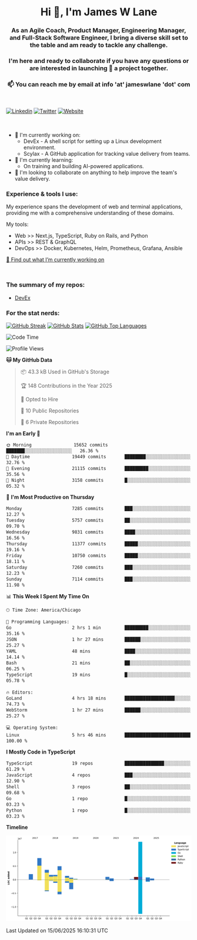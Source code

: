 <h1 align="center">Hi 👋, I'm James W Lane</h1>
<h3 align="center">As an Agile Coach, Product Manager, Engineering Manager, and Full-Stack Software Engineer, I bring a diverse skill set to the table and am ready to tackle any challenge.</h3>
<h3 align="center">I'm here and ready to collaborate if you have any questions or are interested in launching 🚀 a project together.</h3>

<div style="margin-top: 16px;" />

<h3 align="center">📫 You can reach me by email at info 'at' jameswlane 'dot' com</h3>

<div style="margin-top: 48px;" />

[![Linkedin](https://img.shields.io/badge/LinkedIn-0077B5?style=for-the-badge&logo=linkedin&logoColor=white)](https://www.linkedin.com/in/jameswlane/)
[![Twitter](https://img.shields.io/badge/Twitter-1DA1F2?style=for-the-badge&logo=twitter&logoColor=white)](https://x.com/jameswlane)
[![Website](https://img.shields.io/website?down_color=red&down_message=offline&style=for-the-badge&up_color=green&up_message=up&url=https%3A%2F%2Fwww.jameswlane.com)](https://www.jameswlane.com)

<div style="margin-top: 48px;" />

- 🔭 I'm currently working on:
  - DevEx - A shell script for setting up a Linux development environment.
  - Scylax - A GitHub application for tracking value delivery from teams.
- 🌱 I'm currently learning:
  - On training and building AI-powered applications.
- 👯 I'm looking to collaborate on anything to help improve the team's value delivery.

### Experience & tools I use:

My experience spans the development of web and terminal applications, providing me with a comprehensive understanding of these domains.

My tools:
- Web >> Next.js, TypeScript, Ruby on Rails, and Python
- APIs >> REST & GraphQL
- DevOps >> Docker, Kubernetes, Helm, Prometheus, Grafana, Ansible

[🔭 Find out what I’m currently working on](https://www.jameswlane.com/now)  

<div style="margin-top: 50px;"/>

### The summary of my repos:
- [DevEx](https://github.com/jameswlane/devex)  

### For the stat nerds:
[![GitHub Streak](https://github-readme-streak-stats.herokuapp.com?user=jameswlane&theme=tokyonight)](https://git.io/streak-stats)
[![GitHub Stats](https://github-readme-stats.vercel.app/api?username=jameswlane&show_icons=true&theme=tokyonight)](https://github-readme-stats.vercel.app)
[![GitHub Top Languages](https://github-readme-stats.vercel.app/api/top-langs?username=jameswlane&show_icons=true&locale=en&layout=compact&theme=tokyonight)](https://github-readme-stats.vercel.app)

<!--START_SECTION:waka-->
![Code Time](http://img.shields.io/badge/Code%20Time-563%20hrs%2038%20mins-blue)

![Profile Views](http://img.shields.io/badge/Profile%20Views-0-blue)

**🐱 My GitHub Data** 

> 📦 43.3 kB Used in GitHub's Storage 
 > 
> 🏆 148 Contributions in the Year 2025
 > 
> 💼 Opted to Hire
 > 
> 📜 10 Public Repositories 
 > 
> 🔑 6 Private Repositories 
 > 
**I'm an Early 🐤** 

```text
🌞 Morning                15652 commits       ███████░░░░░░░░░░░░░░░░░░   26.36 % 
🌆 Daytime                19449 commits       ████████░░░░░░░░░░░░░░░░░   32.76 % 
🌃 Evening                21115 commits       █████████░░░░░░░░░░░░░░░░   35.56 % 
🌙 Night                  3158 commits        █░░░░░░░░░░░░░░░░░░░░░░░░   05.32 % 
```
📅 **I'm Most Productive on Thursday** 

```text
Monday                   7285 commits        ███░░░░░░░░░░░░░░░░░░░░░░   12.27 % 
Tuesday                  5757 commits        ██░░░░░░░░░░░░░░░░░░░░░░░   09.70 % 
Wednesday                9831 commits        ████░░░░░░░░░░░░░░░░░░░░░   16.56 % 
Thursday                 11377 commits       █████░░░░░░░░░░░░░░░░░░░░   19.16 % 
Friday                   10750 commits       █████░░░░░░░░░░░░░░░░░░░░   18.11 % 
Saturday                 7260 commits        ███░░░░░░░░░░░░░░░░░░░░░░   12.23 % 
Sunday                   7114 commits        ███░░░░░░░░░░░░░░░░░░░░░░   11.98 % 
```


📊 **This Week I Spent My Time On** 

```text
🕑︎ Time Zone: America/Chicago

💬 Programming Languages: 
Go                       2 hrs 1 min         █████████░░░░░░░░░░░░░░░░   35.16 % 
JSON                     1 hr 27 mins        ██████░░░░░░░░░░░░░░░░░░░   25.27 % 
YAML                     48 mins             ████░░░░░░░░░░░░░░░░░░░░░   14.14 % 
Bash                     21 mins             ██░░░░░░░░░░░░░░░░░░░░░░░   06.25 % 
TypeScript               19 mins             █░░░░░░░░░░░░░░░░░░░░░░░░   05.78 % 

🔥 Editors: 
GoLand                   4 hrs 18 mins       ███████████████████░░░░░░   74.73 % 
WebStorm                 1 hr 27 mins        ██████░░░░░░░░░░░░░░░░░░░   25.27 % 

💻 Operating System: 
Linux                    5 hrs 46 mins       █████████████████████████   100.00 % 
```

**I Mostly Code in TypeScript** 

```text
TypeScript               19 repos            ███████████████░░░░░░░░░░   61.29 % 
JavaScript               4 repos             ███░░░░░░░░░░░░░░░░░░░░░░   12.90 % 
Shell                    3 repos             ██░░░░░░░░░░░░░░░░░░░░░░░   09.68 % 
Go                       1 repo              █░░░░░░░░░░░░░░░░░░░░░░░░   03.23 % 
Python                   1 repo              █░░░░░░░░░░░░░░░░░░░░░░░░   03.23 % 
```



**Timeline**

![Lines of Code chart](https://raw.githubusercontent.com/jameswlane/jameswlane/main/assets/bar_graph.png)


 Last Updated on 15/06/2025 16:10:31 UTC
<!--END_SECTION:waka-->
